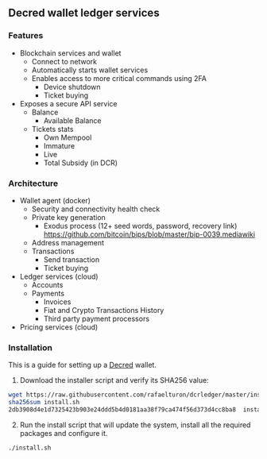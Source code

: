 ## Decred wallet ledger services

### Features
* Blockchain services and wallet
  - Connect to network
  - Automatically starts wallet services
  - Enables access to more critical commands using 2FA
    * Device shutdown
    * Ticket buying
* Exposes a secure API service
  - Balance
    * Available Balance
  - Tickets stats
    * Own Mempool
    * Immature
    * Live
    * Total Subsidy (in DCR)


### Architecture
* Wallet agent (docker)
  - Security and connectivity health check
  - Private key generation
    * Exodus process (12+ seed words, password, recovery link)
    https://github.com/bitcoin/bips/blob/master/bip-0039.mediawiki
  - Address management
  - Transactions
    * Send transaction
    * Ticket buying
* Ledger services (cloud)
  - Accounts
  - Payments
    * Invoices
    * Fiat and Crypto Transactions History
    * Third party payment processors
* Pricing services (cloud)

### Installation

This is a guide for setting up a [Decred](https://www.decred.org) wallet.

1. Download the installer script and verify its SHA256 value:

````bash
wget https://raw.githubusercontent.com/rafaelturon/dcrledger/master/install.sh
sha256sum install.sh
2db3908d4e1d7325423b903e24ddd5b4d0181aa38f79ca474f56d373d4cc8ba8  install.sh

````

2. Run the install script that will update the system, install all the required packages and configure it.

````bash
./install.sh
````

